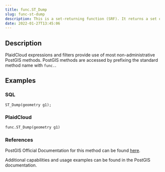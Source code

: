 ```yaml
---
title: func.ST_Dump
slug: func-st-dump
description: This is a set-returning function (SRF). It returns a set of geometry_dump rows, formed by a geometry (geom) and an array of integers (path)
date: 2022-01-27T13:45:06
---
```



## Description


PlaidCloud expressions and filters provide use of most non-administrative PostGIS methods. PostGIS methods are accessed by prefixing the standard method name with `func.`.



## Examples


### SQL



```
ST_Dump(geometry g1);
```


### PlaidCloud



```python
func.ST_Dump(geometry g1)
```


### References


PostGIS Official Documentation for this method can be found [here](https://postgis.net/docs/manual-3.1/ST_Dump.html).



Additional capabilities and usage examples can be found in the PostGIS documentation.


